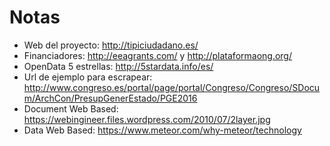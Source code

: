 Notas
=====

* Web del proyecto: http://tipiciudadano.es/
* Financiadores: http://eeagrants.com/ y http://plataformaong.org/
* OpenData 5 estrellas: http://5stardata.info/es/
* Url de ejemplo para escrapear: http://www.congreso.es/portal/page/portal/Congreso/Congreso/SDocum/ArchCon/PresupGenerEstado/PGE2016
* Document Web Based: https://webingineer.files.wordpress.com/2010/07/2layer.jpg
* Data Web Based: https://www.meteor.com/why-meteor/technology

